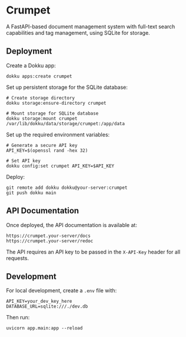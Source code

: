 # Crumpet

A FastAPI-based document management system with full-text search capabilities and tag management, using SQLite for storage.

## Deployment

Create a Dokku app:

    dokku apps:create crumpet

Set up persistent storage for the SQLite database:

    # Create storage directory
    dokku storage:ensure-directory crumpet
    
    # Mount storage for SQLite database
    dokku storage:mount crumpet /var/lib/dokku/data/storage/crumpet:/app/data

Set up the required environment variables:

    # Generate a secure API key
    API_KEY=$(openssl rand -hex 32)
    
    # Set API key
    dokku config:set crumpet API_KEY=$API_KEY

Deploy:

    git remote add dokku dokku@your-server:crumpet
    git push dokku main

## API Documentation

Once deployed, the API documentation is available at:

    https://crumpet.your-server/docs
    https://crumpet.your-server/redoc

The API requires an API key to be passed in the `X-API-Key` header for all requests.

## Development

For local development, create a `.env` file with:

    API_KEY=your_dev_key_here
    DATABASE_URL=sqlite:///./dev.db

Then run:

    uvicorn app.main:app --reload
